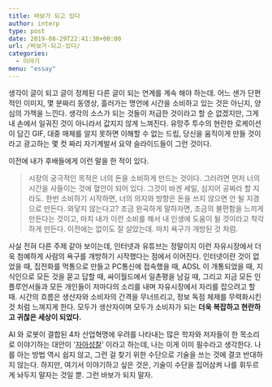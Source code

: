 ```yaml
---
title: 바보가 되고 있다
author: interp
type: post
date: 2019-08-29T22:41:30+00:00
url: /바보가-되고-있다/
categories:
  - 이야기
menu: "essay"
---
```

생각이 글이 되고 글이 정제된 다른 글이 되는 연계를 계속 해야 하는데. 어느 샌가 단편적인 이미지, 몇 분짜리 동영상, 흘러가는 명언에 시간을 소비하고 있는 것은 아닌지, 양심의 가책을 느낀다. 생각의 소스가 되는 것들이 저급한 것이라고 할 순 없겠지만, 그게 내 손에서 일궈진 것이 아니라서 값지지 않게 느껴진다. 유망주 투수의 현란한 로케이션이 담긴 GIF, 대중 매체를 알지 못하면 이해할 수 없는 드립, 당신을 움직이게 만들 것이라고 광고하는 몇 컷 짜리 자기계발서 요약 슬라이드들이 그런 것이다.

이전에 내가 후배들에게 이런 말을 한 적이 있다.

> 시장의 궁극적인 목적은 너의 돈을 소비하게 만드는 것이다. 그러려면 먼저 너의 시간을 사들이는 것에 혈안이 되어 있다. 그것이 바겐 세일, 심지어 공짜라 할 지라도. 한번 소비하기 시작하면, 너의 의지와 방향은 돈을 쓰지 않으면 안 될 지경으로 만든다. 와닿지 않는다고? 조금 완곡하게 말하자면, 조금의 불편함을 느끼게 만든다는 것이고, 마치 내가 이런 소비를 해서 내 인생에 도움이 될 것이라고 착각하게 만든다. 이전에는 없이도 잘 살았는데. 마치 욕구가 개방된 것 처럼.

사실 전혀 다른 주제 같아 보이는데, 인터넷과 유튜브는 정말이지 이런 자유시장에서 더욱 첨예하게 사람의 욕구를 개방하기 시작했다는 점에서 이어진다. 인터넷이란 것이 없었을 때, 집전화를 먹통으로 만들고 PC통신에 접속했을 때, ADSL 이 개통되었을 때, 지식인으로 모든 것을 묻고 답할 때, 싸이월드에서 일촌평을 남길 때, 그리고 지금 모든 인플루언서들과 모든 개인들이 저마다의 소리를 내며 자유시장에서 자리를 잡으려고 할 때. 시간의 흐름은 생산자와 소비자의 간격을 무너뜨리고, 정보 독점 체제를 무력화시킨 것 처럼 느껴지게 한다. 모두가 생산자이며 모두가 소비자가 되는 **더욱 복잡하고 현란하고 귀찮은 세상이 되었다.**

AI 와 로봇이 결합된 4차 산업혁명에 우려를 나타내는 많은 학자와 저자들이 한 목소리로 이야기하는 대안이 '<span style="text-decoration: underline;">자아성찰</span>' 이라고 하는데, 나는 이게 이미 필수라고 생각한다. 나를 아는 방법 역시 쉽지 않고, 그런 걸 찾기 위한 수단으로 기술을 쓰는 것에 결코 반대하지 않는다. 하지만, 여기서 이야기하고 싶은 것은, 기술이 수단을 집어삼켜 나를 휘두르게 놔두지 말자는 것일 뿐. 그런 바보가 되지 말자.